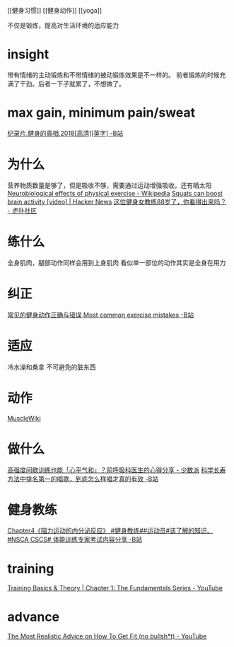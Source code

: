 [[健身习惯]]
[[健身动作]]
[[yoga]]

不仅是锻炼，提高对生活环境的适应能力
# insight
带有情绪的主动锻炼和不带情绪的被动锻炼效果是不一样的。
前者锻炼的时候充满了干劲。后者一下子就累了，不想做了。
# max gain, minimum pain/sweat
[纪录片.健身的真相.2018[高清][英字] -B站](https://www.bilibili.com/video/BV1rs411T77Q)

# 为什么
营养物质数量是够了，但是吸收不够，需要通过运动增强吸收。还有晒太阳
[Neurobiological effects of physical exercise - Wikipedia](https://wikiless.org/wiki/Neurobiological_effects_of_physical_exercise?lang=en)
[Squats can boost brain activity [video] | Hacker News](https://news.ycombinator.com/item?id=28476687)
[这位健身女教练88岁了，你看得出来吗？ - 虎扑社区](https://bbs.hupu.com/41470433.html)

# 练什么
全身肌肉，腿部动作同样会用到上身肌肉
看似单一部位的动作其实是全身在用力

# 纠正
[常见的健身动作正确与错误 Most common exercise mistakes -B站](https://www.bilibili.com/video/BV1BK411c78W)

# 适应
冷水澡和桑拿
不可避免的脏东西

# 动作
[MuscleWiki](https://musclewiki.com/)

# 做什么
[高强度间歇训练也能「心平气和」？前呼吸科医生的心得分享 - 少数派](https://sspai.com/post/64432)
[科学长寿方法中排名第一的唱歌，到底怎么样唱才真的有效 -B站](https://www.bilibili.com/video/BV1Hb411C7vY)

# 健身教练
[Chapter4《阻力运动的内分泌反应》 #健身教练##运动员#该了解的知识、#NSCA CSCS# 体能训练专家考试内容分享 -B站](https://www.bilibili.com/video/BV1zK4y1t7Mn)
# training
[Training Basics & Theory | Chapter 1: The Fundamentals Series - YouTube](https://www.youtube.com/watch?v=TN9i9Ni0Xr4)
# advance
[The Most Realistic Advice on How To Get Fit (no bullsh*t) - YouTube](https://www.youtube.com/watch?v=VlDwk7x_Jz0)